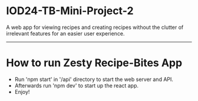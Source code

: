 # IOD24-TB-Mini-Project-2

A web app for viewing recipes and creating recipes without the clutter of irrelevant features for an easier user experience. 

---

# How to run Zesty Recipe-Bites App

- Run 'npm start' in '/api' directory to start the web server and API.
- Afterwards run 'npm dev' to start up the react app.
- Enjoy!